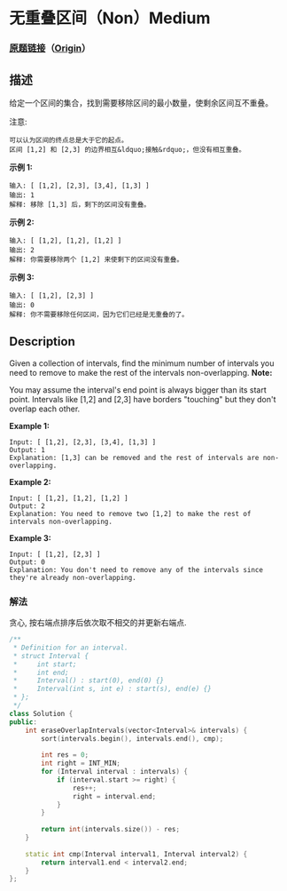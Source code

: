 # 无重叠区间（Non）Medium
### [原题链接](https://leetcode-cn.com/problems/non-overlapping-intervals)（[Origin](https://leetcode.com/problems/non-overlapping-intervals)）
## 描述
给定一个区间的集合，找到需要移除区间的最小数量，使剩余区间互不重叠。

注意:


	可以认为区间的终点总是大于它的起点。
	区间 [1,2] 和 [2,3] 的边界相互&ldquo;接触&rdquo;，但没有相互重叠。


**示例 1:**
```
输入: [ [1,2], [2,3], [3,4], [1,3] ]
输出: 1
解释: 移除 [1,3] 后，剩下的区间没有重叠。
```


**示例 2:**
```
输入: [ [1,2], [1,2], [1,2] ]
输出: 2
解释: 你需要移除两个 [1,2] 来使剩下的区间没有重叠。
```


**示例 3:**
```
输入: [ [1,2], [2,3] ]
输出: 0
解释: 你不需要移除任何区间，因为它们已经是无重叠的了。
```

## Description
Given a collection of intervals, find the minimum number of intervals you need to remove to make the rest of the intervals non-overlapping.
**Note:**


You may assume the interval's end point is always bigger than its start point.
Intervals like [1,2] and [2,3] have borders "touching" but they don't overlap each other.



**Example 1:**
```
Input: [ [1,2], [2,3], [3,4], [1,3] ]
Output: 1
Explanation: [1,3] can be removed and the rest of intervals are non-overlapping.
```



**Example 2:**
```
Input: [ [1,2], [1,2], [1,2] ]
Output: 2
Explanation: You need to remove two [1,2] to make the rest of intervals non-overlapping.
```



**Example 3:**
```
Input: [ [1,2], [2,3] ]
Output: 0
Explanation: You don't need to remove any of the intervals since they're already non-overlapping.
```

### 解法
贪心, 按右端点排序后依次取不相交的并更新右端点.
```c++
/**
 * Definition for an interval.
 * struct Interval {
 *     int start;
 *     int end;
 *     Interval() : start(0), end(0) {}
 *     Interval(int s, int e) : start(s), end(e) {}
 * };
 */
class Solution {
public:
    int eraseOverlapIntervals(vector<Interval>& intervals) {
        sort(intervals.begin(), intervals.end(), cmp);
        
        int res = 0;
        int right = INT_MIN;
        for (Interval interval : intervals) {
            if (interval.start >= right) {
                res++;
                right = interval.end;
            }
        }
        
        return int(intervals.size()) - res;
    }
    
    static int cmp(Interval interval1, Interval interval2) {
        return interval1.end < interval2.end;
    }
};
```